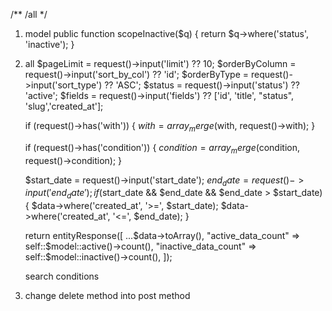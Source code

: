 /** 
    /all 
*/

1. model
    public function scopeInactive($q)
    {
        return $q->where('status', 'inactive');
    }

2. all
    $pageLimit = request()->input('limit') ?? 10;
    $orderByColumn = request()->input('sort_by_col') ?? 'id';
    $orderByType = request()->input('sort_type') ?? 'ASC';
    $status = request()->input('status') ?? 'active';
    $fields = request()->input('fields') ?? ['id', 'title', "status", 'slug','created_at'];

    if (request()->has('with')) {
        $with = array_merge($with, request()->with);
    }

    if (request()->has('condition')) {
        $condition = array_merge($condition, request()->condition);
    }

    $start_date = request()->input('start_date');
    $end_date = request()->input('end_date');
    if ($start_date && $end_date && $end_date > $start_date) {
        $data->where('created_at', '>=', $start_date);
        $data->where('created_at', '<=', $end_date);
    }

    return entityResponse([
        ...$data->toArray(),
        "active_data_count" => self::$model::active()->count(),
        "inactive_data_count" => self::$model::inactive()->count(),
    ]);

    search conditions

2. change delete method into post method
